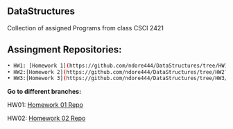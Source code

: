 ## DataStructures
Collection of assigned Programs from class CSCI 2421

## Assingment Repositories:
```sh
• HW1: [Homework 1](https://github.com/ndore444/DataStructures/tree/HW1/DoreNHW1)
• HW2:[Homework 2](https://github.com/ndore444/DataStructures/tree/HW2?files=1)
• HW3:[Homework 3](https://github.com/ndore444/DataStructures/tree/HW3/DoreNHW3/DoreNHW3)
```
**Go to different branches:**

HW01: [Homework 01 Repo](https://github.com/prinnpy/object_oriented_pro/tree/HW01)

HW02: [Homework 02 Repo](https://github.com/prinnpy/object_oriented_pro/tree/HW02)

